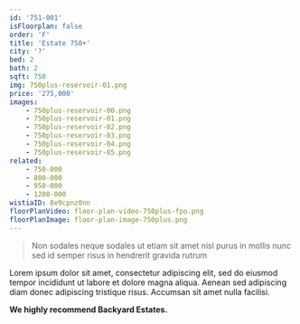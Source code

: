 ```yaml
---
id: '751-001'
isFloorplan: false
order: 'F'
title: 'Estate 750+'
city: '?'
bed: 2
bath: 2
sqft: 750
img: 750plus-reservoir-01.png
price: '275,000'
images:
    - 750plus-reservoir-00.png
    - 750plus-reservoir-01.png
    - 750plus-reservoir-02.png
    - 750plus-reservoir-03.png
    - 750plus-reservoir-04.png
    - 750plus-reservoir-05.png
related:
    - 750-000
    - 800-000
    - 950-000
    - 1200-000
wistiaID: 8e9cpnz0nn
floorPlanVideo: floor-plan-video-750plus-fpo.png
floorPlanImage: floor-plan-image-750plus.png
---
```


> Non sodales neque sodales ut etiam sit amet nisl purus in mollis nunc sed id semper risus in hendrerit gravida rutrum

Lorem ipsum dolor sit amet, consectetur adipiscing elit, sed do eiusmod tempor incididunt ut labore et dolore magna aliqua. Aenean sed adipiscing diam donec adipiscing tristique risus. Accumsan sit amet nulla facilisi.

**We highly recommend Backyard Estates.**
